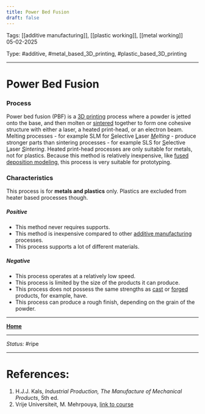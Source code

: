 ```yaml
---
title: Power Bed Fusion
draft: false
---
```

Tags: [[additive manufacturing]], [[plastic working]], [[metal working]] <br>05-02-2025

Type: #additive, #metal_based_3D_printing, #plastic_based_3D_printing

---
# Power Bed Fusion
### Process
Power bed fusion (PBF) is a [3D printing](!%20Manufacturing%20Technologies%20Overview.md#Terms%20and%20Disambiguation) process where a powder is jetted onto the base, and then molten or [sintered](Sintering.md) together to form one cohesive structure with either a laser, a heated print-head, or an electron beam.
Melting processes - for example SLM for <u>S</u>elective <u>L</u>aser _<u>M</u>elting_ - produce stronger parts than sintering processes - for example SLS for <u>S</u>elective <u>L</u>aser _<u>S</u>intering_.
Heated print-head processes are only suitable for metals, not for plastics.
Because this method is relatively inexpensive, like [fused deposition modeling](FDM%20-%20Fused%20Deposition%20Modeling.md), this process is very suitable for prototyping.
### Characteristics
This process is for __metals and plastics__ only. Plastics are excluded from heater based processes though.
##### Positive
- This method never requires supports.
- This method is inexpensive compared to other [additive manufacturing](!%20Manufacturing%20Technologies%20Overview.md#Terms%20and%20Disambiguation) processes.
- This process supports a lot of different materials.
##### Negative
- This process operates at a relatively low speed.
- This process is limited by the size of the products it can produce.
- This process does not possess the same strengths as [cast](!%20Manufacturing%20Technologies%20Overview.md#1%20-%20casting) or [forged](Forging.md) products, for example, have.
- This process can produce a rough finish, depending on the grain of the powder.







---
__[Home](!%20Manufacturing%20Technologies%20Overview.md)__

---
_Status:_ #ripe

---
# References:

1. H.J.J. Kals, _Industrial Production, The Manufacture of Mechanical Products_, 5th ed.
2. Vrije Universiteit, M. Mehrpouya, [link to course](https://canvas.utwente.nl/courses/15351)